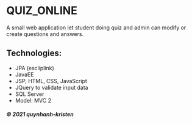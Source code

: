 # QUIZ_ONLINE
A small web application let student doing quiz and admin can modify or create questions and answers.
## Technologies:
* JPA (escliplink)
* JavaEE
* JSP, HTML, CSS, JavaScript
* JQuery to validate input data
* SQL Server
* Model: MVC 2
##### © 2021 quynhanh-kristen
